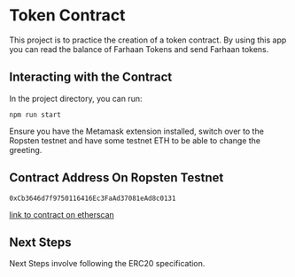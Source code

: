 # Token Contract

This project is to practice the creation of a token contract. By using this app you can read the balance
of Farhaan Tokens and send Farhaan tokens.

## Interacting with the Contract

In the project directory, you can run:
```
npm run start
```
Ensure you have the Metamask extension installed, switch over to the Ropsten testnet
and have some testnet ETH to be able to change the greeting.

## Contract Address On Ropsten Testnet
```
0xCb3646d7f9750116416Ec3FaAd37081eAd8c0131
```
[link to contract on etherscan](https://ropsten.etherscan.io/address/0xcb3646d7f9750116416ec3faad37081ead8c0131)

## Next Steps

Next Steps involve following the ERC20 specification.
